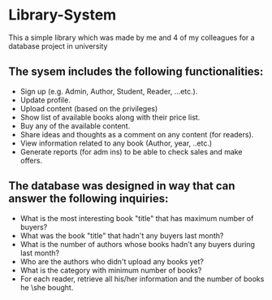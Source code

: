 # Library-System
This a simple library which was made by me and 4 of my colleagues for a database project in university

## The sysem includes the following functionalities: 

* Sign up (e.g. Admin, Author, Student, Reader, ...etc.). 
* Update profile. 
* Upload content (based on the privileges) 
* Show list of available books along with their price list. 
* Buy any of the available content. 
* Share ideas and thoughts as a comment on any content (for readers). 
* View information related to any book (Author, year, ..etc.) 
* Generate reports (for adm ins) to be able to check sales and make offers. 

## The database was designed in way that can answer the following inquiries: 

* What is the most interesting book "title" that has maximum number of buyers? 
* What was the book "title" that hadn't any buyers last month? 
* What is the number of authors whose books hadn't any buyers during last month? 
* Who are the authors who didn't upload any books yet? 
* What is the category with minimum number of books? 
* For each reader, retrieve all his/her information and the number of books he \she bought. 
